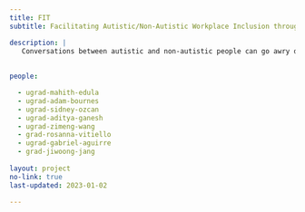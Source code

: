 ```yaml
---
title: FIT
subtitle: Facilitating Autistic/Non-Autistic Workplace Inclusion through Technology

description: |
   Conversations between autistic and non-autistic people can go awry due to differing cognitive styles. Challenges that arise in workplace conversations such as job interviews or performance evaluations can lead to poor outcomes for autistic employees. FIT employs AI to identify verbal and non-verbal conversational cues that signify when interactions are going poorly. Our goal is to facilitate conversations and help the conversants repair miscommunications and misunderstandings.
   
   
people: 

  - ugrad-mahith-edula
  - ugrad-adam-bournes
  - ugrad-sidney-ozcan
  - ugrad-aditya-ganesh
  - ugrad-zimeng-wang
  - grad-rosanna-vitiello
  - ugrad-gabriel-aguirre
  - grad-jiwoong-jang
  
layout: project
no-link: true
last-updated: 2023-01-02
   
---
```

